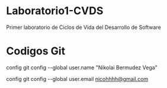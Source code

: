 # Laboratorio1-CVDS
Primer laboratorio de Ciclos de Vida del Desarrollo de Software




# Codigos Git
config git config --global user.name "Nikolai Bermudez Vega" 

config git config --global user.email nicohhhh@gmail.com

